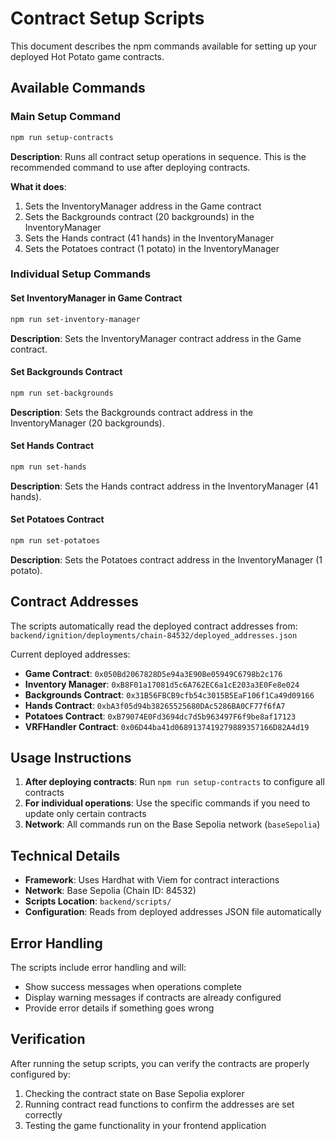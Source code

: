 # Contract Setup Scripts

This document describes the npm commands available for setting up your deployed Hot Potato game contracts.

## Available Commands

### Main Setup Command
```bash
npm run setup-contracts
```
**Description**: Runs all contract setup operations in sequence. This is the recommended command to use after deploying contracts.

**What it does**:
1. Sets the InventoryManager address in the Game contract
2. Sets the Backgrounds contract (20 backgrounds) in the InventoryManager
3. Sets the Hands contract (41 hands) in the InventoryManager  
4. Sets the Potatoes contract (1 potato) in the InventoryManager

### Individual Setup Commands

#### Set InventoryManager in Game Contract
```bash
npm run set-inventory-manager
```
**Description**: Sets the InventoryManager contract address in the Game contract.

#### Set Backgrounds Contract
```bash
npm run set-backgrounds
```
**Description**: Sets the Backgrounds contract address in the InventoryManager (20 backgrounds).

#### Set Hands Contract
```bash
npm run set-hands
```
**Description**: Sets the Hands contract address in the InventoryManager (41 hands).

#### Set Potatoes Contract
```bash
npm run set-potatoes
```
**Description**: Sets the Potatoes contract address in the InventoryManager (1 potato).

## Contract Addresses

The scripts automatically read the deployed contract addresses from:
`backend/ignition/deployments/chain-84532/deployed_addresses.json`

Current deployed addresses:
- **Game Contract**: `0x050Bd2067828D5e94a3E90Be05949C6798b2c176`
- **Inventory Manager**: `0xB8F01a17081d5c6A762EC6a1cE203a3E0Fe8e024`
- **Backgrounds Contract**: `0x31B56FBCB9cfb54c3015B5EaF106f1Ca49d09166`
- **Hands Contract**: `0xbA3f05d94b38265525680DAc5286BA0CF77f6fA7`
- **Potatoes Contract**: `0xB79074E0Fd3694dc7d5b963497F6f9be8af17123`
- **VRFHandler Contract**: `0x06D44ba41d0689137419279889357166D82A4d19`

## Usage Instructions

1. **After deploying contracts**: Run `npm run setup-contracts` to configure all contracts
2. **For individual operations**: Use the specific commands if you need to update only certain contracts
3. **Network**: All commands run on the Base Sepolia network (`baseSepolia`)

## Technical Details

- **Framework**: Uses Hardhat with Viem for contract interactions
- **Network**: Base Sepolia (Chain ID: 84532)
- **Scripts Location**: `backend/scripts/`
- **Configuration**: Reads from deployed addresses JSON file automatically

## Error Handling

The scripts include error handling and will:
- Show success messages when operations complete
- Display warning messages if contracts are already configured
- Provide error details if something goes wrong

## Verification

After running the setup scripts, you can verify the contracts are properly configured by:
1. Checking the contract state on Base Sepolia explorer
2. Running contract read functions to confirm the addresses are set correctly
3. Testing the game functionality in your frontend application

